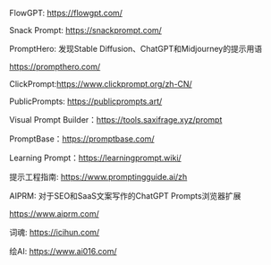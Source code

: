 FlowGPT: https://flowgpt.com/

Snack Prompt: https://snackprompt.com/

PromptHero: 发现Stable Diffusion、ChatGPT和Midjourney的提示用语

https://prompthero.com/

ClickPrompt:https://www.clickprompt.org/zh-CN/

PublicPrompts:  https://publicprompts.art/

Visual Prompt Builder：https://tools.saxifrage.xyz/prompt

PromptBase：https://promptbase.com/

Learning Prompt：https://learningprompt.wiki/

提示工程指南: https://www.promptingguide.ai/zh

AIPRM:  对于SEO和SaaS文案写作的ChatGPT Prompts浏览器扩展

https://www.aiprm.com/

词魂: https://icihun.com/

绘AI: https://www.ai016.com/